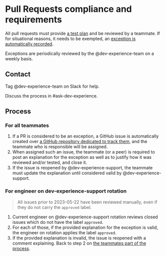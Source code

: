 # Pull Requests compliance and requirements

All pull requests must provide [a test plan](https://docs.sourcegraph.com/dev/background-information/testing_principles#test-plans) and be reviewed by a teammate. If for situational reasons, it needs to be exempted, an [exception is automatically recorded](https://docs.sourcegraph.com/dev/background-information/testing_principles#exceptions).

Exceptions are periodically reviewed by the @dev-experience-team on a weekly basis.

## Contact

Tag @dev-experience-team on Slack for help.

Discuss the process in #ask-dev-experience.

## Process

### For all teammates

1. If a PR is considered to be an exception, a GitHub issue is automatically created over [a GitHub repository dedicated to track them](https://github.com/sourcegraph/sec-pr-audit-trail/issues), and the teammate who is responsible will be assigned.
1. When assigned such an issue, the teammate (or a peer) is required to post an explanation for the exception as well as to justify how it was reviewed and/or tested, and close it.
1. If the issue is reopened by @dev-experience-support, the teammate must update the explanation until considered valid by @dev-experience-support.

### For engineer on dev-experience-support rotation

> All issues prior to 2023-05-22 have been reviewed manually, even if they do not carry the `approved` label.

1. Current engineer on @dev-experience-support rotation reviews closed issues which do not have the label `approved`.
1. For each of those, if the provided explanation for the exception is valid, the engineer on rotation applies the label `approved`.
1. If the provided explanation is invalid, the issue is reopened with a comment explaining. Back to step 2 on [the teammates part of the process](#for-all-teammates).

